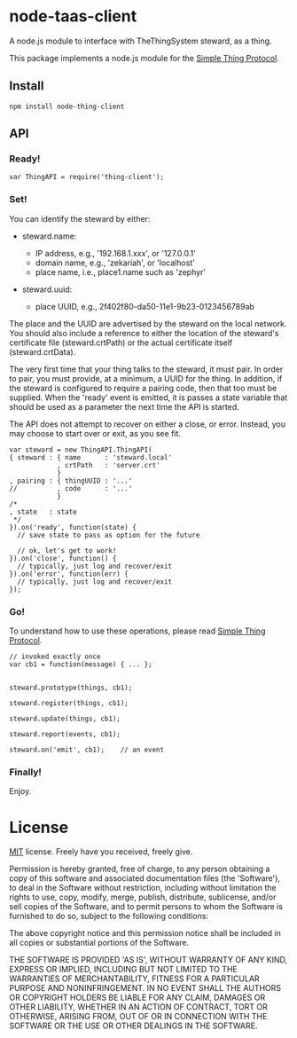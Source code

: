 node-taas-client
================
A node.js module to interface with TheThingSystem steward, as a thing.

This package implements a node.js module for the
[Simple Thing Protocol](http://thethingsystem.com/dev/Simple-Thing-Protocol.html).


Install
-------

    npm install node-thing-client

API
---

### Ready!

    var ThingAPI = require('thing-client');

### Set!

You can identify the steward by either:

- steward.name:
    - IP address, e.g., '192.168.1.xxx', or '127.0.0.1'
    - domain name, e.g., 'zekariah', or 'localhost'
    - place name, i.e., place1.name such as 'zephyr'

- steward.uuid:
    - place UUID, e.g., 2f402f80-da50-11e1-9b23-0123456789ab

The place and the UUID are advertised by the steward on the local network.
You should also include a reference to either the location of the steward's certificate file (steward.crtPath)
or the actual certificate itself (steward.crtData).

The very first time that your thing talks to the steward, it must pair.
In order to pair, you must provide, at a minimum, a UUID for the thing.
In addition, if the steward is configured to require a pairing code, then that too must be supplied.
When the 'ready' event is emitted,
it is passes a state variable that should be used as a parameter the next time the API is started.

The API does not attempt to recover on either a close, or error.
Instead, you may choose to start over or exit, as you see fit.


    var steward = new ThingAPI.ThingAPI(
    { steward : { name      : 'steward.local'
                , crtPath   : 'server.crt'
                }
    , pairing : { thingUUID : '...'
    //          , code      : '...'
                }
    /*
    , state   : state
     */
    }).on('ready', function(state) {
      // save state to pass as option for the future

      // ok, let's get to work!
    }).on('close', function() {
      // typically, just log and recover/exit
    }).on('error', function(err) {
      // typically, just log and recover/exit
    });

### Go!

To understand how to use these operations, please read
[Simple Thing Protocol](http://thethingsystem.com/dev/Simple-Thing-Protocol.html).

    // invoked exactly once
    var cb1 = function(message) { ... };


    steward.prototype(things, cb1);

    steward.register(things, cb1);

    steward.update(things, cb1);

    steward.report(events, cb1);

    steward.on('emit', cb1);    // an event

### Finally!

Enjoy.

License
=======

[MIT](http://en.wikipedia.org/wiki/MIT_License) license. Freely have you received, freely give.

Permission is hereby granted, free of charge, to any person obtaining a copy of this software and associated documentation files (the 'Software'), to deal in the Software without restriction, including without limitation the rights to use, copy, modify, merge, publish, distribute, sublicense, and/or sell copies of the Software, and to permit persons to whom the Software is furnished to do so, subject to the following conditions:

The above copyright notice and this permission notice shall be included in all copies or substantial portions of the Software.

THE SOFTWARE IS PROVIDED 'AS IS', WITHOUT WARRANTY OF ANY KIND, EXPRESS OR IMPLIED, INCLUDING BUT NOT LIMITED TO THE WARRANTIES OF MERCHANTABILITY, FITNESS FOR A PARTICULAR PURPOSE AND NONINFRINGEMENT. IN NO EVENT SHALL THE AUTHORS OR COPYRIGHT HOLDERS BE LIABLE FOR ANY CLAIM, DAMAGES OR OTHER LIABILITY, WHETHER IN AN ACTION OF CONTRACT, TORT OR OTHERWISE, ARISING FROM, OUT OF OR IN CONNECTION WITH THE SOFTWARE OR THE USE OR OTHER DEALINGS IN THE SOFTWARE.
